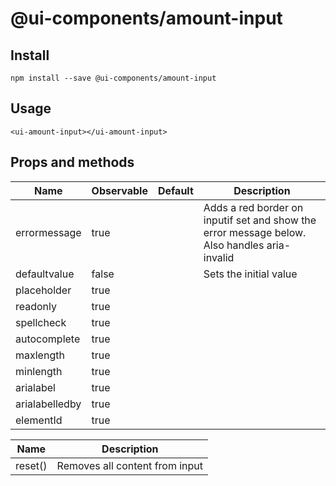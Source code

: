 # @ui-components/amount-input

## Install
```
npm install --save @ui-components/amount-input
```

## Usage
```
<ui-amount-input></ui-amount-input>
```

## Props and methods
|  Name | Observable | Default | Description |
| --- | --- | --- | --- |
| errormessage | true | | Adds a red border on inputif set and show the error message below. Also handles aria-invalid |
| defaultvalue | false | | Sets the initial value |
| placeholder | true | | |
| readonly | true | | |
| spellcheck | true | | |
autocomplete | true | | |
maxlength | true | | |
minlength | true | | |
arialabel | true | | |
arialabelledby | true | | |
elementId | true | | |

|  Name | Description |
| --- | --- |
| reset() | Removes all content from input |
